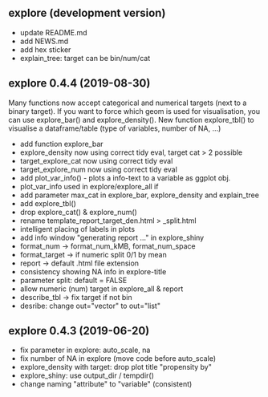 ## explore (development version)

* update README.md
* add NEWS.md
* add hex sticker
* explain_tree: target can be bin/num/cat

## explore 0.4.4 (2019-08-30)

Many functions now accept categorical and numerical targets (next to a binary target). If you want to force which geom is used for visualisation, you can use explore_bar() and explore_density(). New function explore_tbl() to visualise a dataframe/table (type of variables, number of NA, ...)

* add function explore_bar
* explore_density now using correct tidy eval, target cat > 2 possible
* target_explore_cat now using correct tidy eval
* target_explore_num now using correct tidy eval
* add plot_var_info() - plots a info-text to a variable as ggplot obj.
* plot_var_info used in explore/explore_all if <oth>
* add parameter max_cat in explore_bar, explore_density and explain_tree
* add explore_tbl()
* drop explore_cat() & explore_num()
* rename template_report_target_den.html > _split.html
* intelligent placing of labels in plots
* add info window "generating report ..." in explore_shiny
* format_num -> format_num_kMB, format_num_space
* format_target -> if numeric split 0/1 by mean
* report -> default .html file extension
* consistency showing NA info in explore-title
* parameter split: default = FALSE
* allow numeric (num) target in explore_all & report
* describe_tbl -> fix target if not bin
* desribe: change out="vector" to out="list"

## explore 0.4.3 (2019-06-20)

* fix parameter in explore: auto_scale, na
* fix number of NA in explore (move code before auto_scale)
* explore_density with target: drop plot title "propensity by"
* explore_shiny: use output_dir / tempdir()
* change naming "attribute" to "variable" (consistent)
